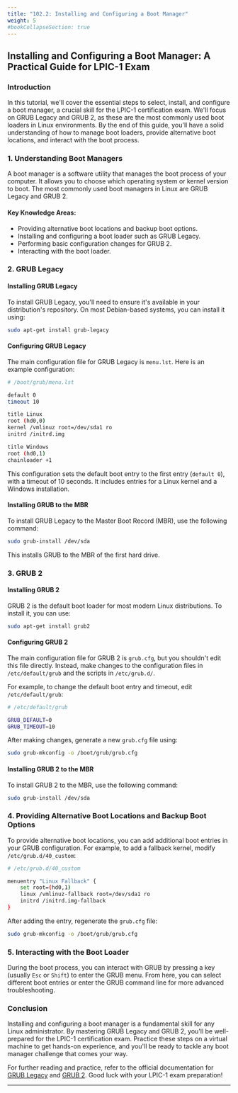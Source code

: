 ```yaml
---
title: "102.2: Installing and Configuring a Boot Manager"
weight: 5 
#bookCollapseSection: true
---
```


## Installing and Configuring a Boot Manager: A Practical Guide for LPIC-1 Exam

### Introduction

In this tutorial, we'll cover the essential steps to select, install, and configure a boot manager, a crucial skill for the LPIC-1 certification exam. We'll focus on GRUB Legacy and GRUB 2, as these are the most commonly used boot loaders in Linux environments. By the end of this guide, you'll have a solid understanding of how to manage boot loaders, provide alternative boot locations, and interact with the boot process.

### 1. Understanding Boot Managers

A boot manager is a software utility that manages the boot process of your computer. It allows you to choose which operating system or kernel version to boot. The most commonly used boot managers in Linux are GRUB Legacy and GRUB 2.

#### Key Knowledge Areas:
- Providing alternative boot locations and backup boot options.
- Installing and configuring a boot loader such as GRUB Legacy.
- Performing basic configuration changes for GRUB 2.
- Interacting with the boot loader.

### 2. GRUB Legacy

#### Installing GRUB Legacy

To install GRUB Legacy, you'll need to ensure it's available in your distribution's repository. On most Debian-based systems, you can install it using:

```bash
sudo apt-get install grub-legacy
```

#### Configuring GRUB Legacy

The main configuration file for GRUB Legacy is `menu.lst`. Here is an example configuration:

```bash
# /boot/grub/menu.lst

default 0
timeout 10

title Linux
root (hd0,0)
kernel /vmlinuz root=/dev/sda1 ro
initrd /initrd.img

title Windows
root (hd0,1)
chainloader +1
```

This configuration sets the default boot entry to the first entry (`default 0`), with a timeout of 10 seconds. It includes entries for a Linux kernel and a Windows installation.

#### Installing GRUB to the MBR

To install GRUB Legacy to the Master Boot Record (MBR), use the following command:

```bash
sudo grub-install /dev/sda
```

This installs GRUB to the MBR of the first hard drive.

### 3. GRUB 2

#### Installing GRUB 2

GRUB 2 is the default boot loader for most modern Linux distributions. To install it, you can use:

```bash
sudo apt-get install grub2
```

#### Configuring GRUB 2

The main configuration file for GRUB 2 is `grub.cfg`, but you shouldn't edit this file directly. Instead, make changes to the configuration files in `/etc/default/grub` and the scripts in `/etc/grub.d/`.

For example, to change the default boot entry and timeout, edit `/etc/default/grub`:

```bash
# /etc/default/grub

GRUB_DEFAULT=0
GRUB_TIMEOUT=10
```

After making changes, generate a new `grub.cfg` file using:

```bash
sudo grub-mkconfig -o /boot/grub/grub.cfg
```

#### Installing GRUB 2 to the MBR

To install GRUB 2 to the MBR, use the following command:

```bash
sudo grub-install /dev/sda
```

### 4. Providing Alternative Boot Locations and Backup Boot Options

To provide alternative boot locations, you can add additional boot entries in your GRUB configuration. For example, to add a fallback kernel, modify `/etc/grub.d/40_custom`:

```bash
# /etc/grub.d/40_custom

menuentry "Linux Fallback" {
    set root=(hd0,1)
    linux /vmlinuz-fallback root=/dev/sda1 ro
    initrd /initrd.img-fallback
}
```

After adding the entry, regenerate the `grub.cfg` file:

```bash
sudo grub-mkconfig -o /boot/grub/grub.cfg
```

### 5. Interacting with the Boot Loader

During the boot process, you can interact with GRUB by pressing a key (usually `Esc` or `Shift`) to enter the GRUB menu. From here, you can select different boot entries or enter the GRUB command line for more advanced troubleshooting.

### Conclusion

Installing and configuring a boot manager is a fundamental skill for any Linux administrator. By mastering GRUB Legacy and GRUB 2, you'll be well-prepared for the LPIC-1 certification exam. Practice these steps on a virtual machine to get hands-on experience, and you'll be ready to tackle any boot manager challenge that comes your way.

For further reading and practice, refer to the official documentation for [GRUB Legacy](https://www.gnu.org/software/grub/manual/legacy/grub.html) and [GRUB 2](https://www.gnu.org/software/grub/manual/grub/grub.html). Good luck with your LPIC-1 exam preparation!

---
